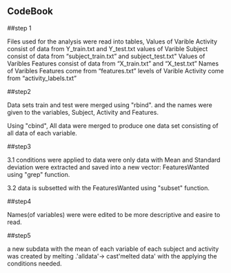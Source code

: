 ## CodeBook

##step 1

Files used for the analysis were read into tables, Values of Varible Activity consist of data from Y_train.txt and Y_test.txt
values of Varible Subject consist of data from “subject_train.txt” and subject_test.txt"
Values of Varibles Features consist of data from “X_train.txt” and “X_test.txt”
Names of Varibles Features come from “features.txt”
levels of Varible Activity come from “activity_labels.txt”

##step2

Data sets train and test were merged using "rbind". and the names were given to the variables, Subject, Activity and Features.

Using "cbind", All data were merged to produce one data set consisting of all data of each variable.

##step3 

3.1 conditions were applied to data were only data with Mean and Standard deviation were extracted and saved into a new vector: FeaturesWanted
using "grep" function.

3.2 data is subsetted with the FeaturesWanted using "subset" function.

##step4

Names(of variables) were were edited to be more descriptive and easire to read.


##step5

a new subdata with the mean of each variable of each subject and activity was created by melting .'alldata'-> cast'melted data'
with the applying the conditions needed.


